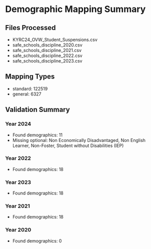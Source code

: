 # Demographic Mapping Summary

## Files Processed
- KYRC24_OVW_Student_Suspensions.csv
- safe_schools_discipline_2020.csv
- safe_schools_discipline_2021.csv
- safe_schools_discipline_2022.csv
- safe_schools_discipline_2023.csv

## Mapping Types
- standard: 122519
- general: 6327

## Validation Summary
### Year 2024
- Found demographics: 11
- Missing optional: Non Economically Disadvantaged, Non English Learner, Non-Foster, Student without Disabilities (IEP)

### Year 2022
- Found demographics: 18

### Year 2023
- Found demographics: 18

### Year 2021
- Found demographics: 18

### Year 2020
- Found demographics: 0

